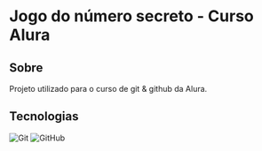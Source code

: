 <h1>Jogo do número secreto - Curso Alura</h1>

<h2>Sobre</h2>
<p>Projeto utilizado para o curso de git & github da Alura.</p>

## Tecnologias
<div>
  <img src="https://img.shields.io/badge/Git-F05032?style=for-the-badge&logo=git&logoColor=white" alt="Git"/>
  <img src="https://img.shields.io/badge/GitHub-181717?style=for-the-badge&logo=github&logoColor=white" alt="GitHub"/>
</div>
